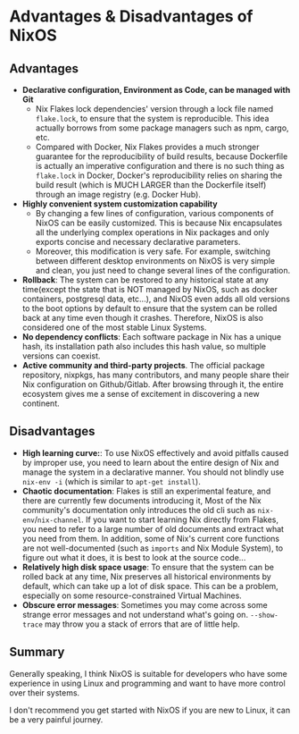 # Advantages & Disadvantages of NixOS

## Advantages

- **Declarative configuration, Environment as Code, can be managed with Git**
  - Nix Flakes lock dependencies' version through a lock file named `flake.lock`, to ensure that the system is reproducible. This idea actually borrows from some package managers such as npm, cargo, etc.
  - Compared with Docker, Nix Flakes provides a much stronger guarantee for the reproducibility of build results, because Dockerfile is actually an imperative configuration and there is no such thing as `flake.lock` in Docker, Docker's reproducibility relies on sharing the build result (which is MUCH LARGER than the Dockerfile itself) through an image registry (e.g. Docker Hub).
- **Highly convenient system customization capability**
  - By changing a few lines of configuration, various components of NixOS can be easily customized. This is because Nix encapsulates all the underlying complex operations in Nix packages and only exports concise and necessary declarative parameters.
  - Moreover, this modification is very safe. For example, switching between different desktop environments on NixOS is very simple and clean, you just need to change several lines of the configuration.
- **Rollback**: The system can be restored to any historical state at any time(except the state that is NOT managed by NixOS, such as docker containers, postgresql data, etc...), and NixOS even adds all old versions to the boot options by default to ensure that the system can be rolled back at any time even though it crashes. Therefore, NixOS is also considered one of the most stable Linux Systems.
- **No dependency conflicts**: Each software package in Nix has a unique hash, its installation path also includes this hash value, so multiple versions can coexist.
- **Active community and third-party projects**. The official package repository, nixpkgs, has many contributors, and many people share their Nix configuration on Github/Gitlab. After browsing through it, the entire ecosystem gives me a sense of excitement in discovering a new continent.

## Disadvantages

- **High learning curve:**: To use NixOS effectively and avoid pitfalls caused by improper use, you need to learn about the entire design of Nix and manage the system in a declarative manner. You should not blindly use `nix-env -i` (which is similar to `apt-get install`).
- **Chaotic documentation**: Flakes is still an experimental feature, and there are currently few documents introducing it, Most of the Nix community's documentation only introduces the old cli such as `nix-env`/`nix-channel`. If you want to start learning Nix directly from Flakes, you need to refer to a large number of old documents and extract what you need from them. In addition, some of Nix's current core functions are not well-documented (such as `imports` and Nix Module System), to figure out what it does, it is best to look at the source code...
- **Relatively high disk space usage**: To ensure that the system can be rolled back at any time, Nix preserves all historical environments by default, which can take up a lot of disk space. This can be a problem, especially on some resource-constrained Virtual Machines.
- **Obscure error messages**: Sometimes you may come across some strange error messages and not understand what's going on.
  `--show-trace` may throw you a stack of errors that are of little help.

## Summary

Generally speaking, I think NixOS is suitable for developers who have some experience in using Linux and programming and want to have more control over their systems.

I don't recommend you get started with NixOS if you are new to Linux, it can be a very painful journey.
